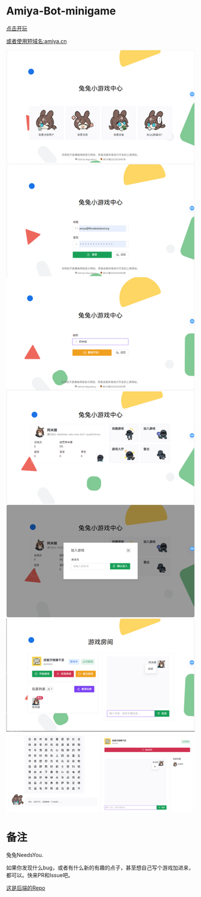 # Amiya-Bot-minigame

[点击开玩](https://game.anonymous-test.top/)

[或者使用短域名:amiya.cn](https://amiya.cn/)

![alt text](.github/images/image.png)
![alt text](.github/images/image-1.png)
![alt text](.github/images/image-2.png)
![alt text](.github/images/image-3.png)
![alt text](.github/images/image-4.png)
![alt text](.github/images/image-5.png)
![alt text](.github/images/image-6.png)


# 备注

兔兔NeedsYou.

如果你发现什么bug，或者有什么新的有趣的点子，甚至想自己写个游戏加进来，都可以。快来PR和Issue吧。


[这是后端的Repo](https://github.com/hsyhhssyy/AmiyaBotPlayerRatingServer/)
